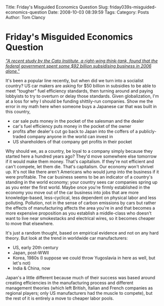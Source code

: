 Title: Friday&#039;s Misguided Economics Question
Slug: friday039s-misguided-economics-question
Date: 2008-10-03 08:39:59
Tags: 
Category: Posts
Author: Tom Clancy

# Friday&#039;s Misguided Economics Question

<a href="http://www.economist.com/business/displaystory.cfm?story_id=12341844&amp;fsrc=rss" title="might require a login, sorry sucker" target="_blank"><em>"A recent study by the Cato Institute, a right-wing think-tank, found that the federal government spent some $92 billion subsidising business in 2006 alone."</em></a>

It's been a popular line recently, but when did we turn into a socialist country? US car makers are asking for $50 billion in subsidies to be able to meet "tougher" fuel efficiency standards, then turning around and paying lobbyists to try to overturn or delay those standards. Given globalization, I'm at a loss for why I should be funding shittily-run companies. Show me the error in my math here when someone buys a Japanese car that was built in this country,
<ul>
	<li>car sale puts money in the pocket of the salesman and the dealer</li>
	<li>car's fuel efficiency puts money in the pocket of the owner</li>
	<li>profits after dealer's cut go back to Japan into the coffers of a publicly-traded company anyone in the world can invest in</li>
	<li>US shareholders of that company get profits in their pocket</li>
</ul>
Why should we, as a country, be loyal to a company simply because they started here a hundred years ago? They'd move somewhere else tomorrow if it would make them money. That's capitalism. If they're not efficient and can't compete, let them die. That's capitalism. Our economy won't shrivel up. It's not like there aren't Americans who would jump into the business if it were profitable. The car business seems to be an indicator of a country's standing in the world economy; your country sees car companies spring up as you enter the first world. Maybe once you're firmly established in the economy you move out of the car business into jobs that are more knowledge-based, less-cyclical, less dependent on physical labor and less polluting. Pollution, not in the sense of carbon emissions by cars but rather the effects of manufacturing affects the area you're in and that becomes a more expensive proposition as you establish a middle-class who doesn't want to live near smokestacks and electrical wires, so it becomes cheaper to move that elsewhere.

It's just a random thought, based on empirical evidence and not on any hard theory. But look at the trend in worldwide car manufacturers:
<ul>
	<li>US, early 20th century</li>
	<li>Japan, post-WWII</li>
	<li>Korea, 1980s (I suppose we could throw Yugoslavia in here as well, but let's not)</li>
	<li>India &amp; China, now</li>
</ul>
Japan's a little different because much of their success was based around creating efficiencies in the manufacturing process and different management theories (which left British, Italian and French companies as regional players; only US manufacturers had the muscle to compete), but the rest of it is entirely a move to cheaper labor pools.
